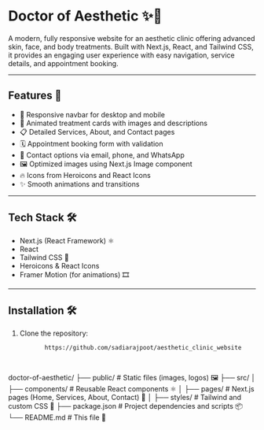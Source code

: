 # Doctor of Aesthetic ✨💉

A modern, fully responsive website for an aesthetic clinic offering advanced skin, face, and body treatments. Built with Next.js, React, and Tailwind CSS, it provides an engaging user experience with easy navigation, service details, and appointment booking.

---

## Features 🚀

- 📱 Responsive navbar for desktop and mobile  
- 🎨 Animated treatment cards with images and descriptions  
- 📋 Detailed Services, About, and Contact pages  
- 🗓️ Appointment booking form with validation  
- 📧 Contact options via email, phone, and WhatsApp  
- 🖼️ Optimized images using Next.js Image component  
- 🔥 Icons from Heroicons and React Icons  
- ✨ Smooth animations and transitions  

---

## Tech Stack 🛠️

- Next.js (React Framework) ⚛️  
- React  
- Tailwind CSS 💨  
- Heroicons & React Icons  
- Framer Motion (for animations) 🎞️  

---

## Installation 🛠️

1. Clone the repository:

   ```bash
          https://github.com/sadiarajpoot/aesthetic_clinic_website

          

doctor-of-aesthetic/
├── public/            # Static files (images, logos) 🖼️
├── src/
│   ├── components/    # Reusable React components ⚛️
│   ├── pages/         # Next.js pages (Home, Services, About, Contact) 📄
│   ├── styles/        # Tailwind and custom CSS 🎨
├── package.json       # Project dependencies and scripts 📦
└── README.md          # This file 📖
